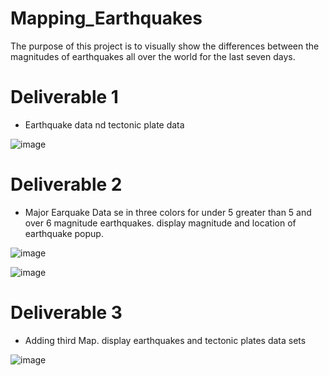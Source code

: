 # Mapping_Earthquakes

The purpose of this project is to visually show the differences between the magnitudes of earthquakes all over the world for the last seven days.
# Deliverable 1 
- Earthquake data nd tectonic plate data 

![image](https://user-images.githubusercontent.com/104601282/191648930-d7650222-3956-49d7-9aa9-d645b687d7c2.png)

# Deliverable 2
- Major Earquake Data se in three colors for under 5 greater than 5 and over 6 magnitude earthquakes. display magnitude and location of earthquake popup. 

![image](https://user-images.githubusercontent.com/104601282/191649494-c52b0a83-5ff6-4e5a-bb06-242b0b206b23.png)

![image](https://user-images.githubusercontent.com/104601282/191649082-2ab5e7c4-448c-476d-91b8-e0056e6e2092.png)

# Deliverable 3

- Adding third Map. display earthquakes and tectonic plates data sets


![image](https://user-images.githubusercontent.com/104601282/191649805-6329462c-1471-4168-8e26-b79fdd2841e1.png)

